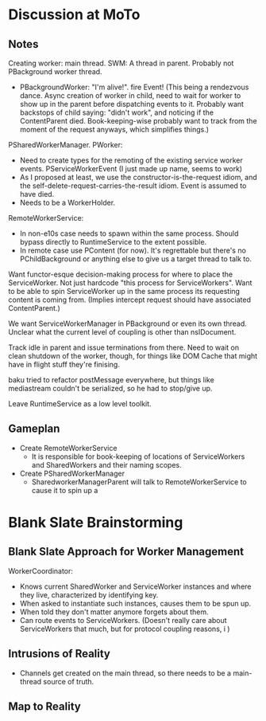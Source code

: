 # Discussion at MoTo #

## Notes ##

Creating worker: main thread.
SWM: A thread in parent.  Probably not PBackground worker thread.
* PBackgroundWorker: "I'm alive!".  fire Event!
(This being a rendezvous dance.  Async creation of worker in child, need to wait
for worker to show up in the parent before dispatching events to it.  Probably
want backstops of child saying: "didn't work", and noticing if the ContentParent
died.  Book-keeping-wise probably want to track from the moment of the request
anyways, which simplifies things.)

PSharedWorkerManager.
PWorker:
* Need to create types for the remoting of the existing service worker events.
PServiceWorkerEvent (I just made up name, seems to work)
* As I proposed at least, we use the constructor-is-the-request idiom, and the
  self-delete-request-carries-the-result idiom.  Event is assumed to have died.
* Needs to be a WorkerHolder.


RemoteWorkerService:
* In non-e10s case needs to spawn within the same process.  Should bypass
  directly to RuntimeService to the extent possible.
* In remote case use PContent (for now).  It's regrettable but there's no
  PChildBackground or anything else to give us a target thread to talk to.

Want functor-esque decision-making process for where to place the ServiceWorker.
Not just hardcode "this process for ServiceWorkers".  Want to be able to spin
ServiceWorker up in the same process its requesting content is coming from.
(Implies intercept request should have associated ContentParent.)

We want ServiceWorkerManager in PBackground or even its own thread.  Unclear
what the current level of coupling is other than nsIDocument.

Track idle in parent and issue terminations from there.  Need to wait on clean
shutdown of the worker, though, for things like DOM Cache that might have in
flight stuff they're finising.

baku tried to refactor postMessage everywhere, but things like mediastream
couldn't be serialized, so he had to stop/give up.

Leave RuntimeService as a low level toolkit.

## Gameplan ##

* Create RemoteWorkerService
  * It is responsible for book-keeping of locations of ServiceWorkers and
    SharedWorkers and their naming scopes.
* Create PSharedWorkerManager
  * SharedworkerManagerParent will talk to RemoteWorkerService to cause it to
    spin up a



# Blank Slate Brainstorming #

## Blank Slate Approach for Worker Management ##

WorkerCoordinator:
* Knows current SharedWorker and ServiceWorker instances and where they live,
  characterized by identifying key.
* When asked to instantiate such instances, causes them to be spun up.
* When told they don't matter anymore forgets about them.
* Can route events to ServiceWorkers.  (Doesn't really care about ServiceWorkers
  that much, but for protocol coupling reasons, i )

## Intrusions of Reality ##

* Channels get created on the main thread, so there needs to be a main-thread
  source of truth.

## Map to Reality ##
